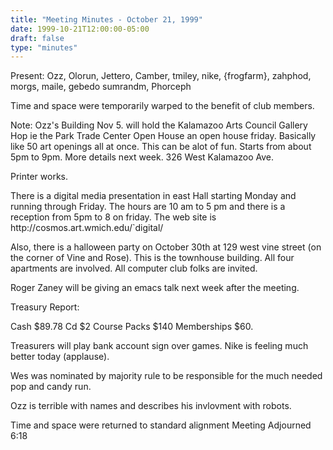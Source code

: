 ```yaml
---
title: "Meeting Minutes - October 21, 1999"
date: 1999-10-21T12:00:00-05:00
draft: false
type: "minutes"
---
```


Present: Ozz, Olorun, Jettero, Camber, tmiley, nike, {frogfarm}, zahphod, morgs, maile, gebedo sumrandm, Phorceph  </p><p>
</p><p>
</p><p>
Time and space were temporarily warped to the benefit of club members. </p><p>
Note:  Ozz's  Building  Nov 5. will hold the Kalamazoo Arts Council Gallery Hop ie the Park Trade Center Open House an open house friday. Basically like 50 art openings all at once.  This can be alot of fun. Starts from about 5pm to 9pm.  More details next week. 326 West Kalamazoo Ave.  </p><p>
Printer works.   </p><p>
</p><p>
There is a digital media presentation in east Hall starting Monday and running through Friday.  The hours are 10 am to 5 pm and there is a reception from 5pm to 8 on friday.  The web site is http://cosmos.art.wmich.edu/`digital/ </p><p>
Also, there is a halloween party on October 30th at 129 west vine street (on the corner of Vine and Rose).  This is the townhouse building.  All four apartments are involved.  All computer club folks are invited. </p><p>
Roger Zaney will be giving an emacs talk next week after the meeting. </p><p>
Treasury Report: </p><p>
Cash $89.78 Cd $2 Course Packs $140 Memberships $60. </p><p>
Treasurers will play bank account sign over games. Nike is feeling much better today (applause). </p><p>
Wes was nominated by majority rule to be responsible for the much needed pop and candy run.   </p><p>
Ozz is terrible with names and describes his invlovment with robots.  </p><p>
Time and space were returned to standard alignment Meeting Adjourned 6:18 </p><p>
</p><p>
</p><p>
  </p><p>
</p><p>
</p><p>
</p><p>
</p><p>
</p><p>
</p>
